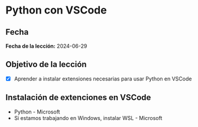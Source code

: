 # Python con VSCode

## Fecha

**Fecha de la lección:** 2024-06-29

## Objetivo de la lección

- [x] Aprender a instalar extensiones necesarias para usar Python en VSCode

## Instalación de extenciones en VSCode

- Python - Microsoft
- Si estamos trabajando en Windows, instalar WSL - Microsoft

